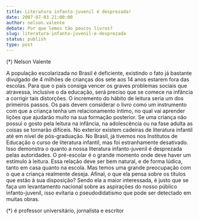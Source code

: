 ```yaml
---
title: Literatura infanto-juvenil é desprezada!
date: 2007-07-03 21:00:00
author: nelson.valente
debate: Por que lemos tão poucos livros?
slug: literatura-infanto-juvenil-e-desprezada
status: publish 
type: post
---
```


(\*) Nelson Valente  

 A população escolarizada no Brasil é deficiente, existindo o fato já bastante divulgado de 4 milhões de crianças dos sete aos 14 anos estarem fora das escolas. Para que o país consiga vencer os graves problemas sociais que atravessa, inclusive o da educação, será preciso que se comece na infância a corrigir tais distorções. O incremento do hábito de leitura seria um dos primeiros passos. Os pais devem considerar o livro como um instrumento com que a criança tenha um relacionamento íntimo, no qual vai aprender lições que ajudarão muito na sua formação posterior. Se uma criança não possui o gosto pela leitura na infância, na adolescência ou na fase adulta as coisas se tornarão difíceis. No exterior existem cadeiras de literatura infantil até em nível de pós-graduação. No Brasil, já tivemos nos Institutos de Educação o curso de literatura infantil, mas foi estranhamente desativado. Isso demonstra o quanto a nossa literatura infanto-juvenil é desprezada pelas autoridades. O pré-escolar é o grande momento onde deve haver um estímulo à leitura. Essa relação deve ser bem natural, e de forma lúdica, tanto em casa quanto na escola. Mas temos uma grande preocupação com o que a criança realmente deseja. Afinal, o que ela pensa sobre os títulos que estão à sua disposição? Sendo ela a maior interessada, é justo que se faça um levantamento nacional sobre as aspirações do nosso público infanto-juvenil, isso evitaria o pseudodidatismo que pode ser detectado em muitas obras.  

 (\*) é professor universitário, jornalista e escritor

